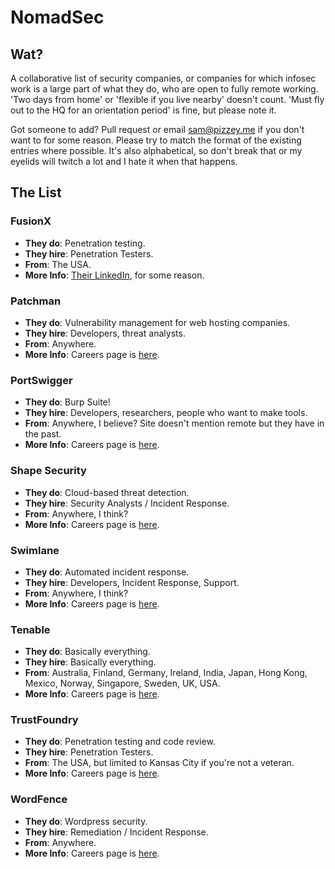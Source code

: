# NomadSec

## Wat?
A collaborative list of security companies, or companies for which infosec work is a large part of what they do, who are open to fully remote working. 'Two days from home' or 'flexible if you live nearby' doesn't count. 'Must fly out to the HQ for an orientation period' is fine, but please note it.

Got someone to add? Pull request or email sam@pizzey.me if you don't want to for some reason. Please try to match the format of the existing entries where possible. It's also alphabetical, so don't break that or my eyelids will twitch a lot and I hate it when that happens.

## The List
### FusionX
* **They do**: Penetration testing.
* **They hire**: Penetration Testers.
* **From**: The USA.
* **More Info**: [Their LinkedIn](https://www.linkedin.com/company/fusionx-llc/careers), for some reason.

### Patchman
* **They do**: Vulnerability management for web hosting companies.
* **They hire**: Developers, threat analysts.
* **From**: Anywhere.
* **More Info**: Careers page is [here](http://jobs.patchman.co/).

### PortSwigger
* **They do**: Burp Suite!
* **They hire**: Developers, researchers, people who want to make tools.
* **From**: Anywhere, I believe? Site doesn't mention remote but they have in the past.
* **More Info**: Careers page is [here](https://portswigger.net/careers/index.html).

### Shape Security
* **They do**: Cloud-based threat detection.
* **They hire**: Security Analysts / Incident Response.
* **From**: Anywhere, I think?
* **More Info**: Careers page is [here](https://www.shapesecurity.com/jobs/).

### Swimlane
* **They do**: Automated incident response.
* **They hire**: Developers, Incident Response, Support.
* **From**: Anywhere, I think?
* **More Info**: Careers page is [here](http://swimlane.com/about/careers/).

### Tenable
* **They do**: Basically everything.
* **They hire**: Basically everything.
* **From**: Australia, Finland, Germany, Ireland, India, Japan, Hong Kong, Mexico, Norway, Singapore, Sweden, UK, USA.
* **More Info**: Careers page is [here](https://careers.tenable.com/).

### TrustFoundry
* **They do**: Penetration testing and code review.
* **They hire**: Penetration Testers.
* **From**: The USA, but limited to Kansas City if you're not a veteran.
* **More Info**: Careers page is [here](https://trustfoundry.net/about-us/jobs/).

### WordFence
* **They do**: Wordpress security.
* **They hire**: Remediation / Incident Response.
* **From**: Anywhere.
* **More Info**: Careers page is [here](https://www.wordfence.com/careers/security-analyst-%C2%AD-forensics-and-remediation/).
